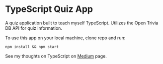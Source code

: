# TypeScript Quiz App

A quiz application built to teach myself TypeScript. Utilizes the Open Trivia DB API for quiz information.

To use this app on your local machine, clone repo and run:

`npm install && npm start`

See my thoughts on TypeScript on [Medium](https://levelup.gitconnected.com/typescript-javascripts-more-responsible-cousin-58d1f045a7b2) page.
